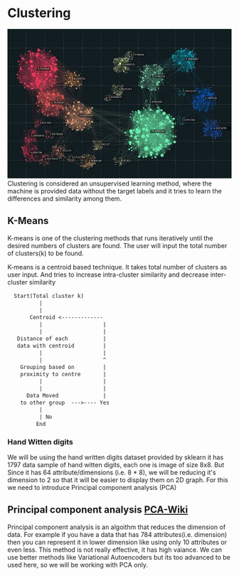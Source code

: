 # Clustering

![Clustering](https://github.com/MedhaviMonish/K-Means/blob/master/Images/clustering.jpg?raw=true)
Clustering is considered an unsupervised learning method, where the machine is provided data without the target labels and it 
tries to learn the differences and similarity among them.

## K-Means

K-means is one of the clustering methods that runs iteratively until the desired numbers of clusters are found.
The user will input the total number of clusters(k) to be found.


K-means is a centroid based technique. It takes total number of clusters as user input.
And tries to increase intra-cluster similarity and decrease inter-cluster similarity 
```
  Start(Total cluster k)
          |
          |
       Centroid <-------------
          |                   |
          |                   |
   Distance of each           |
   data with centroid         |
          |                   |
          |                   ^
    Grouping based on         |
    proximity to centre       |
          |                   |
          |                   |
      Data Moved              |
    to other group  --->---- Yes 
          |
          | No
         End
```

### Hand Witten digits
We will be using the hand written digits dataset provided by sklearn it has 1797 data sample of hand witten digits,
each one is image of size 8x8. But Since it has 64 attribute/dimensions (i.e. 8 * 8), we will be reducing it's dimension to 2 so that
it will be easier to display them on 2D graph. For this we need to introduce Principal component analysis (PCA)

## Principal component analysis [PCA-Wiki](https://en.wikipedia.org/wiki/Principal_component_analysis)

Principal component analysis is an algoithm that reduces the dimension of data. For example if you have a data that has 784
attributes(i.e. dimension) then you can represent it in lower dimension like using only 10 attributes or even less. This method is not
really effective, it has high vaiance. We can use better methods like Variational Autoencoders but its too advanced to be used here, so
we will be working with PCA only.

